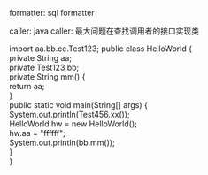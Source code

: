 formatter: sql formatter

caller: java caller: 最大问题在查找调用者的接口实现类



import aa.bb.cc.Test123;
public class HelloWorld {                     
private String aa;                         
private Test123 bb;                        
private String mm() {                      
return aa;                             
}                                          
public static void main(String[] args) {   
System.out.println(Test456.xx());   
HelloWorld hw = new HelloWorld();       
hw.aa = "ffffff";                     
System.out.println(bb.mm());           
}                                          
}                